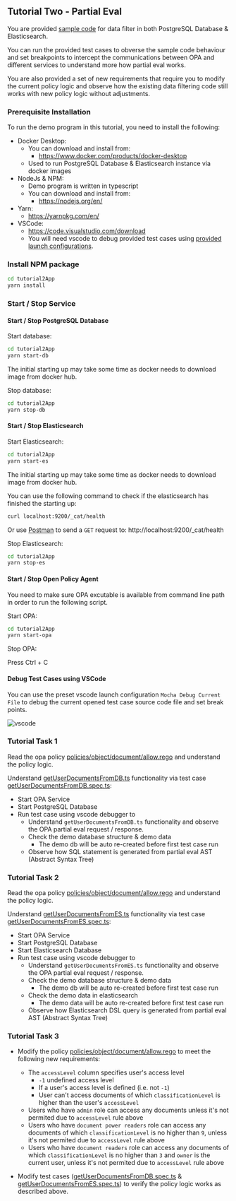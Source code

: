## Tutorial Two - Partial Eval

You are provided [sample code](./tutorial2App) for data filter in both PostgreSQL Database & Elasticsearch.

You can run the provided test cases to obverse the sample code behaviour and set breakpoints to intercept the communications between OPA and different services to understand more how partial eval works.

You are also provided a set of new requirements that require you to modify the current policy logic and observe how the existing data filtering code still works with new policy logic without adjustments.


### Prerequisite Installation

To run the demo program in this tutorial, you need to install the following:

- Docker Desktop: 
  - You can download and install from:
    - https://www.docker.com/products/docker-desktop
  - Used to run PostgreSQL Database & Elasticsearch instance via docker images
- NodeJs & NPM: 
  - Demo program is written in typescript
  - You can download and install from:
    - https://nodejs.org/en/
- Yarn:
  - https://yarnpkg.com/en/
- VSCode:
  - https://code.visualstudio.com/download 
  - You will need vscode to debug provided test cases using [provided launch configurations](./.vscode/launch.json).


### Install NPM package

```bash
cd tutorial2App
yarn install
```

### Start / Stop Service

#### Start / Stop PostgreSQL Database

Start database:

```bash
cd tutorial2App
yarn start-db
```

The initial starting up may take some time as docker needs to download image from docker hub.

Stop database:

```bash
cd tutorial2App
yarn stop-db
```

#### Start / Stop Elasticsearch

Start Elasticsearch:

```bash
cd tutorial2App
yarn start-es
```

The initial starting up may take some time as docker needs to download image from docker hub.

You can use the following command to check if the elasticsearch has finished the starting up:

```bash
curl localhost:9200/_cat/health
```

Or use [Postman](https://www.getpostman.com/) to send a `GET` request to: http://localhost:9200/_cat/health

Stop Elasticsearch:

```bash
cd tutorial2App
yarn stop-es
```

####  Start / Stop Open Policy Agent

You need to make sure OPA excutable is available from command line path in order to run the following script.

Start OPA:

```bash
cd tutorial2App
yarn start-opa
```

Stop OPA:

Press Ctrl + C

#### Debug Test Cases using VSCode

You can use the preset vscode launch configuration `Mocha Debug Current File` to debug the current opened test case source code file and set break points.

![vscode](https://raw.githubusercontent.com/t83714/master/vscode.png)

### Tutorial Task 1

Read the opa policy [policies/object/document/allow.rego](./policies/object/document/allow.rego) and understand the policy logic. 

Understand [getUserDocumentsFromDB.ts](./tutorial2App/getUserDocumentsFromDB.ts) functionality via test case [getUserDocumentsFromDB.spec.ts](./tutorial2App/test/getUserDocumentsFromDB.spec.ts):

- Start OPA Service
- Start PostgreSQL Database
- Run test case using vscode debugger to 
  - Understand `getUserDocumentsFromDB.ts` functionality and observe the OPA partial eval request / response.
  - Check the demo database structure & demo data
    - The demo db will be auto re-created before first test case run
  - Observe how SQL statement is generated from partial eval AST (Abstract Syntax Tree)

### Tutorial Task 2

Read the opa policy [policies/object/document/allow.rego](./policies/object/document/allow.rego) and understand the policy logic.

Understand [getUserDocumentsFromES.ts](./tutorial2App/getUserDocumentsFromES.ts) functionality via test case [getUserDocumentsFromES.spec.ts](./tutorial2App/test/getUserDocumentsFromES.spec.ts):

- Start OPA Service
- Start PostgreSQL Database
- Start Elasticsearch Database
- Run test case using vscode debugger to 
  - Understand `getUserDocumentsFromES.ts` functionality and observe the OPA partial eval request / response.
  - Check the demo database structure & demo data
    - The demo db will be auto re-created before first test case run
  - Check the demo data in elasticsearch
    - The demo data will be auto re-created before first test case run
  - Observe how Elasticsearch DSL query is generated from partial eval AST (Abstract Syntax Tree)

### Tutorial Task 3

- Modify the policy [policies/object/document/allow.rego](./policies/object/document/allow.rego) to meet the following new requirements:
    - The `accessLevel` column specifies user's access level
        - `-1` undefined access level
        - If a user's access level is defined (i.e. not `-1`)
        - User can't access documents of which `classificationLevel` is higher than the user's `accessLevel`
    - Users who have `admin` role can access any documents unless it's not permited due to `accessLevel` rule above
    - Users who have `document power readers` role can access any documents of which `classificationLevel` is no higher than `9`, unless it's not permited due to `accessLevel` rule above
    - Users who have `document readers` role can access any documents of which `classificationLevel` is no higher than `3` and `owner` is the current user, unless it's not permited due to `accessLevel` rule above

- Modify test cases ([getUserDocumentsFromDB.spec.ts](./tutorial2App/test/getUserDocumentsFromDB.spec.ts) & [getUserDocumentsFromES.spec.ts](./tutorial2App/test/getUserDocumentsFromES.spec.ts)) to verify the policy logic works as described above.